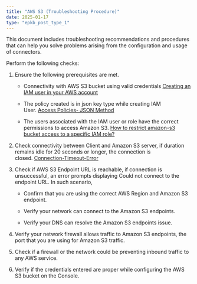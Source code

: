 ```yaml
---
title: "AWS S3 (Troubleshooting Procedure)"
date: 2025-01-17
type: "epkb_post_type_1"
---
```


This document includes troubleshooting recommendations and procedures that can help you solve problems arising from the configuration and usage of connectors.

Perform the following checks:

1. Ensure the following prerequisites are met.
    - Connectivity with AWS S3 bucket using valid credentials [Creating an IAM user in your AWS account](https://docs.aws.amazon.com/IAM/latest/UserGuide/id_users_create.html)
    
    - The policy created is in json key type while creating IAM User. [Access Policies- JSON Method](https://docs.aws.amazon.com/IAM/latest/UserGuide/access_policies_create-console.html#access_policies_create-json-editor)
    
    - The users associated with the IAM user or role have the correct permissions to access Amazon S3. [How to restrict amazon-s3 bucket access to a specific IAM role?](https://aws.amazon.com/blogs/security/how-to-restrict-amazon-s3-bucket-access-to-a-specific-iam-role/)

3. Check connectivity between Client and Amazon S3 server, if duration remains idle for 20 seconds or longer, the connection is closed. [Connection-Timeout-Error](https://aws.amazon.com/premiumsupport/knowledge-center/cloudhsm-connection-invalid-errors/)

5. Check if AWS S3 Endpoint URL is reachable, if connection is unsuccessful, an error prompts displaying Could not connect to the endpoint URL. In such scenario,
    - Confirm that you are using the correct AWS Region and Amazon S3 endpoint.
    
    - Verify your network can connect to the Amazon S3 endpoints.
    
    - Verify your DNS can resolve the Amazon S3 endpoints issue.

7. Verify your network firewall allows traffic to Amazon S3 endpoints, the port that you are using for Amazon S3 traffic.

9. Check if a firewall or the network could be preventing inbound traffic to any AWS service.

11. Verify if the credentials entered are proper while configuring the AWS S3 bucket on the Console.
